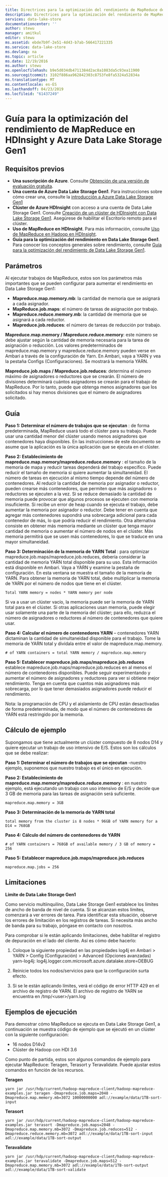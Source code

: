 ```yaml
---
title: Directrices para la optimización del rendimiento de MapReduce de Azure Data Lake Storage Gen1 | Microsoft Docs
description: Directrices para la optimización del rendimiento de MapReduce de Azure Data Lake Storage Gen1
services: data-lake-store
documentationcenter: ''
author: stewu
manager: amitkul
editor: stewu
ms.assetid: ebde7b9f-2e51-4d43-b7ab-566417221335
ms.service: data-lake-store
ms.devlang: na
ms.topic: article
ms.date: 12/19/2016
ms.author: stewu
ms.openlocfilehash: b9e5d034db4711384d2ac8a1083da5c93ea11900
ms.sourcegitcommit: 3102f886aa962842303c8753fe8fa5324a52834a
ms.translationtype: MT
ms.contentlocale: es-ES
ms.lasthandoff: 04/23/2019
ms.locfileid: "61437249"
---
```

# <a name="performance-tuning-guidance-for-mapreduce-on-hdinsight-and-azure-data-lake-storage-gen1"></a>Guía para la optimización del rendimiento de MapReduce en HDInsight y Azure Data Lake Storage Gen1

## <a name="prerequisites"></a>Requisitos previos

* **Una suscripción de Azure**. Consulte [Obtención de una versión de evaluación gratuita](https://azure.microsoft.com/pricing/free-trial/).
* **Una cuenta de Azure Data Lake Storage Gen1**. Para instrucciones sobre cómo crear una, consulte la [introducción a Azure Data Lake Storage Gen1](data-lake-store-get-started-portal.md)
* **Clúster de Azure HDInsight** con acceso a una cuenta de Data Lake Storage Gen1. Consulte [Creación de un clúster de HDInsight con Data Lake Storage Gen1](data-lake-store-hdinsight-hadoop-use-portal.md). Asegúrese de habilitar el Escritorio remoto para el clúster.
* **Uso de MapReduce en HDInsight**.  Para más información, consulte [Uso de MapReduce en Hadoop en HDInsight](https://docs.microsoft.com/azure/hdinsight/hdinsight-use-mapreduce).
* **Guía para la optimización del rendimiento en Data Lake Storage Gen1**.  Para conocer los conceptos generales sobre rendimiento, consulte [Guía para la optimización del rendimiento de Data Lake Storage Gen1](https://docs.microsoft.com/azure/data-lake-store/data-lake-store-performance-tuning-guidance).

## <a name="parameters"></a>Parámetros

Al ejecutar trabajos de MapReduce, estos son los parámetros más importantes que se pueden configurar para aumentar el rendimiento en Data Lake Storage Gen1:

* **Mapreduce.map.memory.mb**: la cantidad de memoria que se asignará a cada asignador.
* **MapReduce.job.maps**: el número de tareas de asignación por trabajo.
* **Mapreduce.reduce.memory.mb**: la cantidad de memoria que se asignará a cada reductor.
* **Mapreduce.job.reduces**: el número de tareas de reducción por trabajo.

**Mapreduce.map.memory / Mapreduce.reduce.memory**: este número se debe ajustar según la cantidad de memoria necesaria para la tarea de asignación o reducción.  Los valores predeterminados de mapreduce.map.memory y mapreduce.reduce.memory pueden verse en Ambari a través de la configuración de Yarn.  En Ambari, vaya a YARN y vea la pestaña Configs (Configuraciones).  Se mostrará la memoria YARN.  

**Mapreduce.job.maps / Mapreduce.job.reduces**: determina el número máximo de asignadores o reductores que se crearán.  El número de divisiones determinará cuántos asignadores se crearán para el trabajo de MapReduce.  Por lo tanto, puede que obtenga menos asignadores que los solicitados si hay menos divisiones que el número de asignadores solicitado.       

## <a name="guidance"></a>Guía

**Paso 1: Determinar el número de trabajos que se ejecutan** : de forma predeterminada, MapReduce usará todo el clúster para su trabajo.  Puede usar una cantidad menor del clúster usando menos asignadores que contenedores haya disponibles.  En las instrucciones de este documento se asume que la aplicación es la única aplicación que se ejecuta en el clúster.      

**Paso 2: Establecimiento de mapreduce.map.memory/mapreduce.reduce.memory** : el tamaño de la memoria de mapa y reducir tareas dependerá del trabajo específico.  Puede reducir el tamaño de memoria si quiere aumentar la simultaneidad.  El número de tareas en ejecución al mismo tiempo depende del número de contenedores.  Al reducir la cantidad de memoria por asignador o reductor, pueden crearse más contenedores, que permiten que más asignadores o reductores se ejecuten a la vez.  Si se reduce demasiado la cantidad de memoria puede provocar que algunos procesos se ejecuten con memoria insuficiente.  Si recibe un error de heap cuando se ejecuta el trabajo, debe aumentar la memoria por asignador o reductor.  Debe tener en cuenta que agregar más contenedores supondrá una sobrecarga adicional para cada contenedor de más, lo que podría reducir el rendimiento.  Otra alternativa consiste en obtener más memoria mediante un clúster que tenga mayor cantidad de memoria o aumentar el número de nodos en el clúster.  Más memoria permitirá que se usen más contenedores, lo que se traduce en una mayor simultaneidad.  

**Paso 3: Determinación de la memoria de YARN Total** : para optimizar mapreduce.job.maps/mapreduce.job.reduces, debería considerar la cantidad de memoria YARN total disponible para su uso.  Esta información está disponible en Ambari.  Vaya a YARN y examine la pestaña de configuración.  En esta ventana se muestra el tamaño de la memoria de YARN.  Para obtener la memoria de YARN total, debe multiplicar la memoria de YARN por el número de nodos que tiene en el clúster.

    Total YARN memory = nodes * YARN memory per node
Si va a usar un clúster vacío, la memoria puede ser la memoria de YARN total para en el clúster.  Si otras aplicaciones usan memoria, puede elegir usar solamente una parte de la memoria del clúster; para ello, reduzca el número de asignadores o reductores al número de contenedores que quiere usar.  

**Paso 4: Calcular el número de contenedores YARN** – contenedores YARN dictaminan la cantidad de simultaneidad disponible para el trabajo.  Tome la memoria de YARN total y divídala entre el valor de mapreduce.map.memory.  

    # of YARN containers = total YARN memory / mapreduce.map.memory

**Paso 5: Establecer mapreduce.job.maps/mapreduce.job.reduces** establece mapreduce.job.maps/mapreduce.job.reduces en al menos el número de contenedores disponibles.  Puede seguir experimentando y aumentar el número de asignadores y reductores para ver si obtiene mejor rendimiento.  Tenga en cuenta que cuantos más asignadores más sobrecarga, por lo que tener demasiados asignadores puede reducir el rendimiento.  

Nota: la programación de CPU y el aislamiento de CPU están desactivadas de forma predeterminada, de modo que el número de contenedores de YARN está restringido por la memoria.

## <a name="example-calculation"></a>Cálculo de ejemplo

Supongamos que tiene actualmente un clúster compuesto de 8 nodos D14 y quiere ejecutar un trabajo de uso intensivo de E/S.  Estos son los cálculos que se debe realizar:

**Paso 1: Determinar el número de trabajos que se ejecutan** -nuestro ejemplo, suponemos que nuestro trabajo es el único en ejecución.  

**Paso 2: Establecimiento de mapreduce.map.memory/mapreduce.reduce.memory** : en nuestro ejemplo, está ejecutando un trabajo con uso intensivo de E/S y decide que 3 GB de memoria para las tareas de asignación será suficiente.

    mapreduce.map.memory = 3GB
**Paso 3: Determinación de la memoria de YARN total**

    total memory from the cluster is 8 nodes * 96GB of YARN memory for a D14 = 768GB
**Paso 4: Cálculo del número de contenedores de YARN**

    # of YARN containers = 768GB of available memory / 3 GB of memory =   256

**Paso 5: Establecer mapreduce.job.maps/mapreduce.job.reduces**

    mapreduce.map.jobs = 256

## <a name="limitations"></a>Limitaciones

**Límite de Data Lake Storage Gen1**

Como servicio multiinquilino, Data Lake Storage Gen1 establece los límites de ancho de banda de nivel de cuenta.  Si se alcanzan estos límites, comenzará a ver errores de tarea. Para identificar esta situación, observe los errores de limitación en los registros de tareas.  Si necesita más ancho de banda para su trabajo, póngase en contacto con nosotros.   

Para comprobar si le están aplicando limitaciones, debe habilitar el registro de depuración en el lado del cliente. Así es cómo debe hacerlo:

1. Coloque la siguiente propiedad en las propiedades log4j en Ambari > YARN > Config (Configuración) > Advanced (Opciones avanzadas) yarn-log4j: log4j.logger.com.microsoft.azure.datalake.store=DEBUG

2. Reinicie todos los nodos/servicios para que la configuración surta efecto.

3. Si se le están aplicando límites, verá el código de error HTTP 429 en el archivo de registro de YARN. El archivo de registro de YARN se encuentra en /tmp/&lt;user&gt;/yarn.log

## <a name="examples-to-run"></a>Ejemplos de ejecución

Para demostrar cómo MapReduce se ejecuta en Data Lake Storage Gen1, a continuación se muestra código de ejemplo que se ejecutó en un clúster con la siguiente configuración:

* 16 nodos D14v2
* Clúster de Hadoop con HDI 3.6

Como punto de partida, estos son algunos comandos de ejemplo para ejecutar MapReduce: Teragen, Terasort y Teravalidate.  Puede ajustar estos comandos en función de los recursos.

**Teragen**

    yarn jar /usr/hdp/current/hadoop-mapreduce-client/hadoop-mapreduce-examples.jar teragen -Dmapreduce.job.maps=2048 -Dmapreduce.map.memory.mb=3072 10000000000 adl://example/data/1TB-sort-input

**Terasort**

    yarn jar /usr/hdp/current/hadoop-mapreduce-client/hadoop-mapreduce-examples.jar terasort -Dmapreduce.job.maps=2048 -Dmapreduce.map.memory.mb=3072 -Dmapreduce.job.reduces=512 -Dmapreduce.reduce.memory.mb=3072 adl://example/data/1TB-sort-input adl://example/data/1TB-sort-output

**Teravalidate**

    yarn jar /usr/hdp/current/hadoop-mapreduce-client/hadoop-mapreduce-examples.jar teravalidate -Dmapreduce.job.maps=512 -Dmapreduce.map.memory.mb=3072 adl://example/data/1TB-sort-output adl://example/data/1TB-sort-validate

